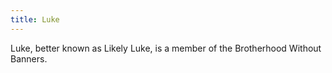 ```yaml
---
title: Luke
---
```


Luke, better known as Likely Luke, is a member of the Brotherhood Without Banners.


